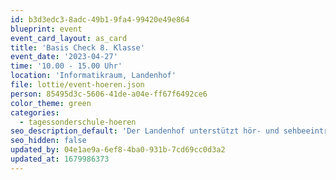 ```yaml
---
id: b3d3edc3-8adc-49b1-9fa4-99420e49e864
blueprint: event
event_card_layout: as_card
title: 'Basis Check 8. Klasse'
event_date: '2023-04-27'
time: '10.00 - 15.00 Uhr'
location: 'Informatikraum, Landenhof'
file: lottie/event-hoeren.json
person: 85495d3c-5606-41de-a04e-ff67f6492ce6
color_theme: green
categories:
  - tagessonderschule-hoeren
seo_description_default: 'Der Landenhof unterstützt hör- und sehbeeinträchtigte Kinder & Jugendliche in ihrem selbstbestimmten Leben durch Förderung ihrer Fähigkeiten & Entwicklung'
seo_hidden: false
updated_by: 04e1ae9a-6ef8-4ba0-931b-7cd69cc0d3a2
updated_at: 1679986373
---
```

